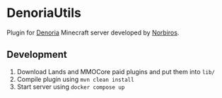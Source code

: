 # DenoriaUtils
Plugin for [Denoria](https://denoria.pl) Minecraft server developed by [Norbiros](https://github.com/Norbiros).

## Development
1. Download Lands and MMOCore paid plugins and put them into `lib/`
2. Compile plugin using `mvn clean install`
3. Start server using `docker compose up`